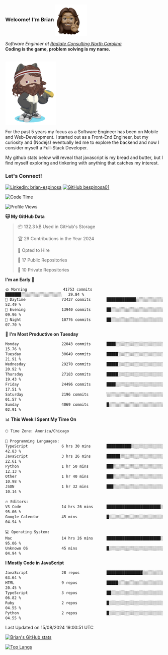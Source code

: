 ###  Welcome! I'm Brian <img align="center" src="https://github.com/bespinosa01/bespinosa01/blob/main/assets/peace-animoji.png" height="100" /></h2>
<p><em>Software Engineer at <a href="https://www.radiateconsulting.coop/north-carolina-tech-coop">Radiate Consulting North Carolina</a>
 <br/>
<!-- </br>Developer Consultant at <a href="https://codethedream.org/">Code The Dream</a> -->
</em> <b>Coding is the game, problem solving is my name.</b></p>

<br/>


 <img align="center" src="https://github.com/bespinosa01/bespinosa01/blob/main/assets/octo-me.png" height="200" /> 
 <p>
 For the past 5 years my focus as a Software Engineer has been on Mobile and Web-Development. I started out as a Front-End Engineer, but my curiosity and (Nodejs) eventually led me to explore the backend and now I consider myself a Full-Stack Developer.
</p>
<p>
 My github stats below will reveal that javascript is my bread and butter, but I find myself exploring and tinkering with anything that catches my interest. 
 </p>
 
 
### Let's Connect!

[![Linkedin: brian-espinosa](https://img.shields.io/badge/-brian--espinosa-blue?style=flat-square&logo=Linkedin&logoColor=white&link=https://www.linkedin.com/in/brian-espinosa/)](https://www.linkedin.com/in/brian-espinosa/)
[![GitHub bespinosa01](https://img.shields.io/github/followers/bespinosa01?label=follow&style=social)](https://github.com/bespinosa01)



<!--START_SECTION:waka-->
![Code Time](http://img.shields.io/badge/Code%20Time-1%2C617%20hrs%2010%20mins-blue)

![Profile Views](http://img.shields.io/badge/Profile%20Views-0-blue)

**🐱 My GitHub Data** 

> 📦 132.3 kB Used in GitHub's Storage 
 > 
> 🏆 29 Contributions in the Year 2024
 > 
> 💼 Opted to Hire
 > 
> 📜 17 Public Repositories 
 > 
> 🔑 10 Private Repositories 
 > 
**I'm an Early 🐤** 

```text
🌞 Morning                41753 commits       ███████░░░░░░░░░░░░░░░░░░   29.84 % 
🌆 Daytime                73437 commits       █████████████░░░░░░░░░░░░   52.49 % 
🌃 Evening                13940 commits       ██░░░░░░░░░░░░░░░░░░░░░░░   09.96 % 
🌙 Night                  10776 commits       ██░░░░░░░░░░░░░░░░░░░░░░░   07.70 % 
```
📅 **I'm Most Productive on Tuesday** 

```text
Monday                   22043 commits       ████░░░░░░░░░░░░░░░░░░░░░   15.76 % 
Tuesday                  30649 commits       █████░░░░░░░░░░░░░░░░░░░░   21.91 % 
Wednesday                29270 commits       █████░░░░░░░░░░░░░░░░░░░░   20.92 % 
Thursday                 27183 commits       █████░░░░░░░░░░░░░░░░░░░░   19.43 % 
Friday                   24496 commits       ████░░░░░░░░░░░░░░░░░░░░░   17.51 % 
Saturday                 2196 commits        ░░░░░░░░░░░░░░░░░░░░░░░░░   01.57 % 
Sunday                   4069 commits        █░░░░░░░░░░░░░░░░░░░░░░░░   02.91 % 
```


📊 **This Week I Spent My Time On** 

```text
🕑︎ Time Zone: America/Chicago

💬 Programming Languages: 
TypeScript               6 hrs 30 mins       ███████████░░░░░░░░░░░░░░   42.83 % 
JavaScript               3 hrs 26 mins       ██████░░░░░░░░░░░░░░░░░░░   22.61 % 
Python                   1 hr 50 mins        ███░░░░░░░░░░░░░░░░░░░░░░   12.13 % 
Other                    1 hr 40 mins        ███░░░░░░░░░░░░░░░░░░░░░░   10.98 % 
JSON                     1 hr 32 mins        ███░░░░░░░░░░░░░░░░░░░░░░   10.14 % 

🔥 Editors: 
VS Code                  14 hrs 26 mins      ████████████████████████░   95.06 % 
Google Calendar          45 mins             █░░░░░░░░░░░░░░░░░░░░░░░░   04.94 % 

💻 Operating System: 
Mac                      14 hrs 26 mins      ████████████████████████░   95.06 % 
Unknown OS               45 mins             █░░░░░░░░░░░░░░░░░░░░░░░░   04.94 % 
```

**I Mostly Code in JavaScript** 

```text
JavaScript               28 repos            ████████████████░░░░░░░░░   63.64 % 
HTML                     9 repos             █████░░░░░░░░░░░░░░░░░░░░   20.45 % 
TypeScript               3 repos             ██░░░░░░░░░░░░░░░░░░░░░░░   06.82 % 
Ruby                     2 repos             █░░░░░░░░░░░░░░░░░░░░░░░░   04.55 % 
Python                   2 repos             █░░░░░░░░░░░░░░░░░░░░░░░░   04.55 % 
```




 Last Updated on 15/08/2024 19:00:51 UTC
<!--END_SECTION:waka-->


<!--  Github STATS -->
[![Brian's GitHub stats](https://github-readme-stats.vercel.app/api?username=bespinosa01&hide=stars,contribs&count_private=true&show_icons=true)](https://github.com/anuraghazra/github-readme-stats)

[![Top Langs](https://github-readme-stats.vercel.app/api/top-langs/?username=bespinosa01&layout=compact)](https://github.com/anuraghazra/github-readme-stats)



<!--
**bespinosa01/bespinosa01** is a ✨ _special_ ✨ repository because its `README.md` (this file) appears on your GitHub profile.

Here are some ideas to get you started:

- 🔭 I’m currently working on ...
- 🌱 I’m currently learning ...
- 👯 I’m looking to collaborate on ...
- 🤔 I’m looking for help with ...
- 💬 Ask me about ...
- 📫 How to reach me: ...
- 😄 Pronouns: ...
- ⚡ Fun fact: ...
-->
